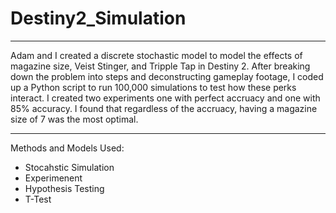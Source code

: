 # Destiny2_Simulation
---
Adam and I created a discrete stochastic model to model the effects of magazine size, Veist Stinger, and Tripple Tap in Destiny 2. After breaking down the problem into steps and deconstructing gameplay footage, I coded up a Python script to run 100,000 simulations to test how these perks interact. I created two experiments one with perfect accruacy and one with 85% accuracy. I found that regardless of the accruacy, having a magazine size of 7 was the most optimal. 

---
Methods and Models Used:
- Stocahstic Simulation
- Experimenent
- Hypothesis Testing
- T-Test

